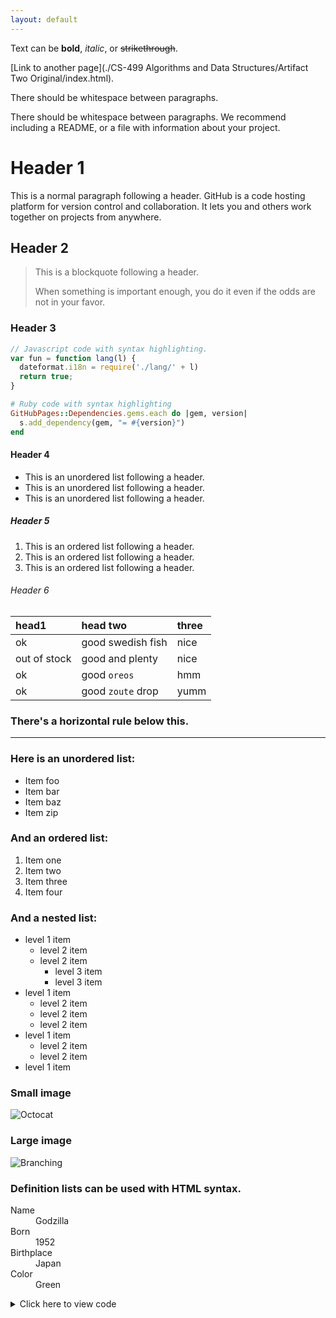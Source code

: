 ```yaml
---
layout: default
---
```


Text can be **bold**, _italic_, or ~~strikethrough~~.

[Link to another page](./CS-499 Algorithms and Data Structures/Artifact Two Original/index.html).

There should be whitespace between paragraphs.

There should be whitespace between paragraphs. We recommend including a README, or a file with information about your project.

# Header 1

This is a normal paragraph following a header. GitHub is a code hosting platform for version control and collaboration. It lets you and others work together on projects from anywhere.

## Header 2

> This is a blockquote following a header.
>
> When something is important enough, you do it even if the odds are not in your favor.

### Header 3

```js
// Javascript code with syntax highlighting.
var fun = function lang(l) {
  dateformat.i18n = require('./lang/' + l)
  return true;
}
```

```ruby
# Ruby code with syntax highlighting
GitHubPages::Dependencies.gems.each do |gem, version|
  s.add_dependency(gem, "= #{version}")
end
```

#### Header 4

*   This is an unordered list following a header.
*   This is an unordered list following a header.
*   This is an unordered list following a header.

##### Header 5

1.  This is an ordered list following a header.
2.  This is an ordered list following a header.
3.  This is an ordered list following a header.

###### Header 6

| head1        | head two          | three |
|:-------------|:------------------|:------|
| ok           | good swedish fish | nice  |
| out of stock | good and plenty   | nice  |
| ok           | good `oreos`      | hmm   |
| ok           | good `zoute` drop | yumm  |

### There's a horizontal rule below this.

* * *

### Here is an unordered list:

*   Item foo
*   Item bar
*   Item baz
*   Item zip

### And an ordered list:

1.  Item one
1.  Item two
1.  Item three
1.  Item four

### And a nested list:

- level 1 item
  - level 2 item
  - level 2 item
    - level 3 item
    - level 3 item
- level 1 item
  - level 2 item
  - level 2 item
  - level 2 item
- level 1 item
  - level 2 item
  - level 2 item
- level 1 item

### Small image

![Octocat](https://github.githubassets.com/images/icons/emoji/octocat.png)

### Large image

![Branching](https://guides.github.com/activities/hello-world/branching.png)


### Definition lists can be used with HTML syntax.

<dl>
<dt>Name</dt>
<dd>Godzilla</dd>
<dt>Born</dt>
<dd>1952</dd>
<dt>Birthplace</dt>
<dd>Japan</dd>
<dt>Color</dt>
<dd>Green</dd>
</dl>

<details><summary>Click here to view code</summary>

  
```python
# =============================================================================
# Created By  : Dustin Morris
# Created Date: Mon November 20 2023
# =============================================================================
# Interpreter: Python 3.12
# File Name: AnimalClass.py
# =============================================================================
__course__ = 'CS499'
__author__ = 'Dustin Morris'
__version__ = '1.4'
__maintainer__ = 'Dustin Morris'
__username__ = 'MyUserAdmins2'
__password__ = '123456'
__email__ = 'Dustin.Morris1@snhu.edu'
__status__ = 'Production'
__description__ = 'Manages the class used in the Application.py which is "AnimalShelter".'
# =============================================================================
print('# ' + '=' * 78)
print('Author: ' + __author__)
print('Version: ' + __version__)
print('Maintainer: ' + __maintainer__)
print('Email: ' + __email__)
print('Status: ' + __status__)
print('Course: ' + __course__)
print('Username: ' + __username__)
print('Password: ' + __password__)
print('Description: ' + __description__)
print('# ' + '=' * 78)




from pymongo import MongoClient
from bson.objectid import ObjectId
import urllib.parse

class AnimalShelter(object):
    _instance = None  # Class variable to store the instance

    def __new__(cls, _password, _username='aacUser'):
        if cls._instance is None:
            # Creating a new instance involves setting up a MongoDB client connection,
            # assuming MongoClient connection setup has a constant time complexity.
            cls._instance = super(AnimalShelter, cls).__new__(cls)
            username = urllib.parse.quote_plus(_username)
            password = urllib.parse.quote_plus(_password)
            # Overall time complexity of creating a new instance is O(1).
            cls._instance.client = MongoClient(f'mongodb://{username}:{password}@localhost:27017/?authSource=AAC')
            cls._instance.dataBase = cls._instance.client['AAC']
        return cls._instance

    def __init__(self, _password, _username='myUserAdmins2'):
        # Property variables
        self.records_updated = 0  # Variable to store the number of records updated
        self.records_matched = 0  # Variable to store the number of records matched
        self.records_deleted = 0  # Variable to store the number of records deleted

    def createRecord(self, data):
        if data:
            _insert_valid = self.dataBase.animals.insert_one(data)
            return _insert_valid.acknowledged
        else:
            return False  # or raise an exception if needed

    def getRecordId(self, post_id):
        _data = self.dataBase.animals.find_one({'_id': ObjectId(post_id)})
        return _data

    def getRecordCriteria(self, criteria):
        if criteria:
            _data = list(self.dataBase.animals.find(criteria, {'_id': 0}))
        else:
            _data = list(self.dataBase.animals.find({}, {'_id': 0}))
        return _data

    def updateRecord(self, query, new_value):
        if not query:
            raise Exception("No search criteria is present.")
        elif not new_value:
            raise Exception("No update value is present.")
        else:
            _update_valid = self.dataBase.animals.update_many(query, {"$set": new_value})
            self.records_updated = _update_valid.modified_count
            self.records_matched = _update_valid.matched_count
            return _update_valid.modified_count > 0

    def deleteRecord(self, query):
        if not query:
            raise Exception("No search criteria is present.")
        else:
            _delete_valid = self.dataBase.animals.delete_many(query)
            self.records_deleted = _delete_valid.deleted_count
            return _delete_valid.deleted_count > 0

    def addAnimal(self, name, breed, age, sex):
        new_animal = {'name': name, 'breed': breed, 'age_upon_outcome_in_weeks': age, 'sex_upon_outcome': sex}
        return self.createRecord(new_animal)
  ```

  
</details>
